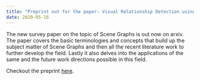 ```yaml
---
title: "Preprint out for the paper: Visual Relationship Detection using Scene Graphs: A Survey !"
date: 2020-05-16
---
```


The new survey paper on the topic of Scene Graphs is out now on arxiv. The paper covers the basic terminologies and concepts that build up the subject matter of Scene Graphs and then all the recent literature work to further develop the field. Lastly it also delves into the applications of the same and the future work directions possible in this field.

Checkout the preprint [here](https://arxiv.org/abs/2005.08045).


